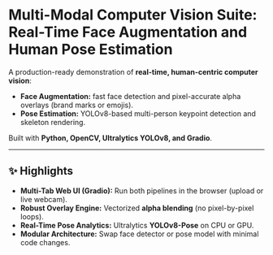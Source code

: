 # Multi-Modal Computer Vision Suite: Real-Time Face Augmentation and Human Pose Estimation

A production-ready demonstration of **real-time, human-centric computer vision**:
- **Face Augmentation:** fast face detection and pixel-accurate alpha overlays (brand marks or emojis).
- **Pose Estimation:** YOLOv8-based multi-person keypoint detection and skeleton rendering.

Built with **Python, OpenCV, Ultralytics YOLOv8, and Gradio**.

---

## ✨ Highlights
- **Multi-Tab Web UI (Gradio):** Run both pipelines in the browser (upload or live webcam).
- **Robust Overlay Engine:** Vectorized **alpha blending** (no pixel-by-pixel loops).
- **Real-Time Pose Analytics:** Ultralytics **YOLOv8-Pose** on CPU or GPU.
- **Modular Architecture:** Swap face detector or pose model with minimal code changes.
